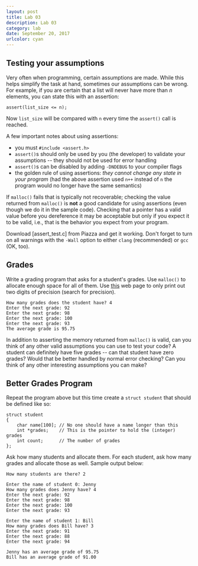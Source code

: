 ```yaml
---
layout: post
title: Lab 03
description: Lab 03
category: lab
date: September 20, 2017
urlcolor: cyan
---
```


## Testing your assumptions

Very often when programming, certain assumptions are made.
While this helps simplify the task at hand, sometimes our assumptions can be wrong.
For example, if you are certain that a list will never have more than *n* elements, you can state this with an assertion:

~~~
assert(list_size <= n);
~~~

Now `list_size` will be compared with `n` every time the `assert()` call is reached.

A few important notes about using assertions:

* you must `#include <assert.h>`
* `assert()`s should only be used by you (the developer) to validate your assumptions -- they should not be used for error handling
* `assert()`s can be disabled by adding `-DNDEBUG` to your compiler flags
* the golden rule of using assertions: *they cannot change any state in your program* (had the above assertion used `n++` instead of `n` the program would no longer have the same semantics)

If `malloc()` fails that is typically not recoverable; checking the value returned from `malloc()` is **not** a good candidate for using assertions (even though we do it in the sample code).
Checking that a pointer has a valid value before you dereference it may be acceptable but only if you expect it to be valid, i.e., that is the behavior you expect from your program.

Download [assert_test.c] from Piazza and get it working.
Don't forget to turn on all warnings with the `-Wall` option to either `clang` (recommended) or `gcc` (OK, too).

## Grades

Write a grading program that asks for a student's grades.
Use `malloc()` to allocate enough space for all of them.
Use [this](http://www.cplusplus.com/reference/cstdio/printf/) web page to only print out two digits of precision (search for precision).

~~~
How many grades does the student have? 4
Enter the next grade: 92
Enter the next grade: 98
Enter the next grade: 100
Enter the next grade: 93
The average grade is 95.75
~~~

In addition to asserting the memory returned from `malloc()` is valid, can you think of any other valid assumptions you can use to test your code?
A student can definitely have five grades -- can that student have zero grades?
Would that be better handled by normal error checking?
Can you think of any other interesting assumptions you can make?

## Better Grades Program

Repeat the program above but this time create a `struct student` that should be defined like so:

~~~
struct student
{
	char name[100]; // No one should have a name longer than this
	int *grades;    // This is the pointer to hold the (integer) grades
	int count;      // The number of grades
};
~~~

Ask how many students and allocate them.
For each student, ask how many grades and allocate those as well.
Sample output below:

~~~
How many students are there? 2

Enter the name of student 0: Jenny
How many grades does Jenny have? 4
Enter the next grade: 92
Enter the next grade: 98
Enter the next grade: 100
Enter the next grade: 93

Enter the name of student 1: Bill
How many grades does Bill have? 3
Enter the next grade: 91
Enter the next grade: 88
Enter the next grade: 94

Jenny has an average grade of 95.75
Bill has an average grade of 91.00
~~~
